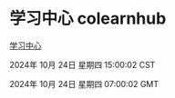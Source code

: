 # 学习中心 colearnhub
[学习中心](http://219.139.199.238:56308/colearnhub/)

2024年 10月 24日 星期四 15:00:02 CST

2024年 10月 24日 星期四 07:00:02 GMT
